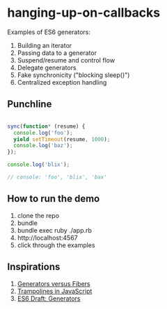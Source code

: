 hanging-up-on-callbacks
=======================

Examples of ES6 generators:

1. Building an iterator
1. Passing data to a generator
1. Suspend/resume and control flow
1. Delegate generators
1. Fake synchronicity ("blocking sleep()")
1. Centralized exception handling

Punchline
---------

```javascript

sync(function* (resume) {
  console.log('foo');
  yield setTimeout(resume, 1000);
  console.log('baz');
});

console.log('blix');

// console: 'foo', 'blix', 'bax'

```

How to run the demo
-------------------

1. clone the repo
1. bundle
1. bundle exec ruby ./app.rb
1. http://localhost:4567
1. click through the examples

Inspirations
------------

1. [Generators versus Fibers](http://howtonode.org/generators-vs-fibers)
1. [Trampolines in JavaScript](http://tobyho.com/2010/12/10/trampolines-in-javascript-and/)
1. [ES6 Draft: Generators](http://wiki.ecmascript.org/doku.php?id=harmony:generators)
